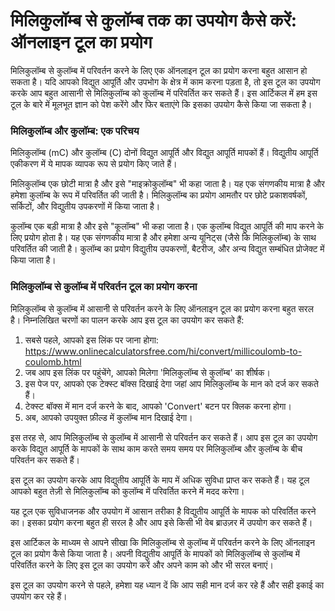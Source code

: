 मिलिकुलॉम्ब से कुलॉम्ब तक का उपयोग कैसे करें: ऑनलाइन टूल का प्रयोग
==================================================================

मिलिकुलॉम्ब से कुलॉम्ब में परिवर्तन करने के लिए एक ऑनलाइन टूल का प्रयोग करना बहुत आसान हो सकता है। यदि आपको विद्युत आपूर्ति और उपभोग के क्षेत्र में काम करना पड़ता है, तो इस टूल का उपयोग करके आप बहुत आसानी से मिलिकुलॉम्ब को कुलॉम्ब में परिवर्तित कर सकते हैं। इस आर्टिकल में हम इस टूल के बारे में मूलभूत ज्ञान को पेश करेंगे और फिर बताएंगे कि इसका उपयोग कैसे किया जा सकता है।

### मिलिकुलॉम्ब और कुलॉम्ब: एक परिचय

मिलिकुलॉम्ब (mC) और कुलॉम्ब (C) दोनों विद्युत आपूर्ति और विद्युत आपूर्ति मापकों हैं। विद्युतीय आपूर्ति एकीकरण में ये मापक व्यापक रूप से प्रयोग किए जाते हैं।

मिलिकुलॉम्ब एक छोटी मात्रा है और इसे "माइक्रोकुलॉम्ब" भी कहा जाता है। यह एक संगणकीय मात्रा है और हमेशा कुलॉम्ब के रूप में परिवर्तित की जाती है। मिलिकुलॉम्ब का प्रयोग आमतौर पर छोटे प्रकाशवर्षकों, सर्किटों, और विद्युतीय उपकरणों में किया जाता है।

कुलॉम्ब एक बड़ी मात्रा है और इसे "कूलॉम्ब" भी कहा जाता है। एक कुलॉम्ब विद्युत आपूर्ति की माप करने के लिए प्रयोग होता है। यह एक संगणकीय मात्रा है और हमेशा अन्य यूनिट्स (जैसे कि मिलिकुलॉम्ब) के साथ परिवर्तित की जाती है। कुलॉम्ब का प्रयोग विद्युतीय उपकरणों, बैटरीज, और अन्य विद्युत सम्बंधित प्रोजेक्ट में किया जाता है।

### मिलिकुलॉम्ब से कुलॉम्ब में परिवर्तन टूल का प्रयोग करना

मिलिकुलॉम्ब से कुलॉम्ब में आसानी से परिवर्तन करने के लिए ऑनलाइन टूल का प्रयोग करना बहुत सरल है। निम्नलिखित चरणों का पालन करके आप इस टूल का उपयोग कर सकते हैं:

1. सबसे पहले, आपको इस लिंक पर जाना होगा: <https://www.onlinecalculatorsfree.com/hi/convert/millicoulomb-to-coulomb.html>
2. जब आप इस लिंक पर पहुंचेंगे, आपको मिलेगा 'मिलिकुलॉम्ब से कुलॉम्ब' का शीर्षक।
3. इस पेज पर, आपको एक टेक्स्ट बॉक्स दिखाई देगा जहां आप मिलिकुलॉम्ब के मान को दर्ज कर सकते हैं।
4. टेक्स्ट बॉक्स में मान दर्ज करने के बाद, आपको 'Convert' बटन पर क्लिक करना होगा।
5. अब, आपको उपयुक्त फ़ील्ड में कुलॉम्ब मान दिखाई देगा।

इस तरह से, आप मिलिकुलॉम्ब से कुलॉम्ब में आसानी से परिवर्तन कर सकते हैं। आप इस टूल का उपयोग करके विद्युत आपूर्ति के मापकों के साथ काम करते समय समय पर मिलिकुलॉम्ब और कुलॉम्ब के बीच परिवर्तन कर सकते हैं।

इस टूल का उपयोग करके आप विद्युतीय आपूर्ति के माप में अधिक सुविधा प्राप्त कर सकते हैं। यह टूल आपको बहुत तेज़ी से मिलिकुलॉम्ब को कुलॉम्ब में परिवर्तित करने में मदद करेगा।

यह टूल एक सुविधाजनक और उपयोग में आसान तरीका है विद्युतीय आपूर्ति के मापक को परिवर्तित करने का। इसका प्रयोग करना बहुत ही सरल है और आप इसे किसी भी वेब ब्राउज़र में उपयोग कर सकते हैं।

इस आर्टिकल के माध्यम से आपने सीखा कि मिलिकुलॉम्ब से कुलॉम्ब में परिवर्तन करने के लिए ऑनलाइन टूल का प्रयोग कैसे किया जाता है। अपनी विद्युतीय आपूर्ति के मापकों को मिलिकुलॉम्ब से कुलॉम्ब में परिवर्तित करने के लिए इस टूल का उपयोग करें और अपने काम को और भी सरल बनाएं।

इस टूल का उपयोग करने से पहले, हमेशा यह ध्यान दें कि आप सही मान दर्ज कर रहे हैं और सही इकाई का उपयोग कर रहे हैं।